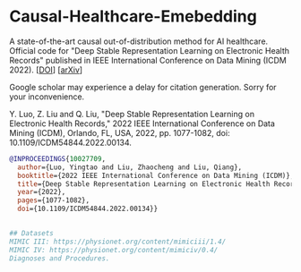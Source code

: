 # Causal-Healthcare-Emebedding
A state-of-the-art causal out-of-distribution method for AI healthcare.
Official code for "Deep Stable Representation Learning on Electronic Health Records" published in IEEE International Conference on Data Mining (ICDM 2022). [[DOI](https://doi.org/10.1109/ICDM54844.2022.00134)]  [[arXiv](https://arxiv.org/abs/2209.01321)]  

Google scholar may experience a delay for citation generation. Sorry for your inconvenience. 

Y. Luo, Z. Liu and Q. Liu, "Deep Stable Representation Learning on Electronic Health Records," 2022 IEEE International Conference on Data Mining (ICDM), Orlando, FL, USA, 2022, pp. 1077-1082, doi: 10.1109/ICDM54844.2022.00134.  

```bibtex
@INPROCEEDINGS{10027709,  
  author={Luo, Yingtao and Liu, Zhaocheng and Liu, Qiang},  
  booktitle={2022 IEEE International Conference on Data Mining (ICDM)},   
  title={Deep Stable Representation Learning on Electronic Health Records},  
  year={2022},  
  pages={1077-1082},  
  doi={10.1109/ICDM54844.2022.00134}}
  

## Datasets
MIMIC III: https://physionet.org/content/mimiciii/1.4/  
MIMIC IV: https://physionet.org/content/mimiciv/0.4/  
Diagnoses and Procedures.
